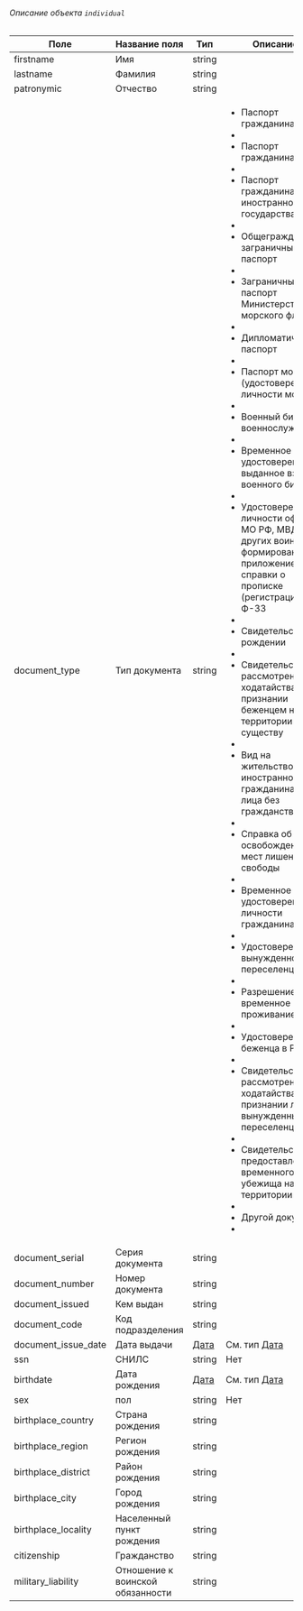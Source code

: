 
###### <a id="individual-object"></a>Описание объекта `individual`

|Поле|Название поля|Тип|Описание|
|---|---|---|---|
|firstname|Имя|string||
|lastname|Фамилия|string||
|patronymic|Отчество|string||
|document_type|Тип документа|string|<ul><li>Паспорт гражданина РФ</li><li></li><li>Паспорт гражданина СССР</li><li></li><li>Паспорт гражданина иностранного государства</li><li></li><li>Общегражданский заграничный паспорт</li><li></li><li>Заграничный паспорт Министерства морского флота</li><li></li><li>Дипломатический паспорт</li><li></li><li>Паспорт моряка (удостоверение личности моряка)</li><li></li><li>Военный билет военнослужащего</li><li></li><li>Временное удостоверение, выданное взамен военного билета</li><li></li><li>Удостоверение личности офицера МО РФ, МВД РФ и других воинских формирований с приложением справки о прописке (регистрации) Ф-33</li><li></li><li>Свидетельство о рождении</li><li></li><li>Свидетельство о рассмотрении ходатайства о признании беженцем на территории РФ по существу</li><li></li><li>Вид на жительство иностранного гражданина или лица без гражданства</li><li></li><li>Справка об освобождении из мест лишения свободы</li><li></li><li>Временное удостоверение личности гражданина РФ</li><li></li><li>Удостоверение вынужденного переселенца</li><li></li><li>Разрешение на временное проживание в РФ</li><li></li><li>Удостоверение беженца в РФ</li><li></li><li>Свидетельство о рассмотрении ходатайства о признании лица вынужденным переселенцем</li><li></li><li>Свидетельство о предоставлении временного убежища на территории РФ</li><li></li><li>Другой документ</li><li></li></ul>|
|document_serial|Серия документа|string||
|document_number|Номер документа|string||
|document_issued|Кем выдан|string||
|document_code|Код подразделения|string||
|document_issue_date|Дата выдачи|[Дата](#type-date)|См. тип [Дата](#type-date)|
|ssn|СНИЛС|string|Нет||
|birthdate|Дата рождения|[Дата](#type-date)|См. тип [Дата](#type-date)|
|sex|пол|string|Нет||
|birthplace_country|Страна рождения|string|
|birthplace_region|Регион рождения|string|
|birthplace_district|Район рождения|string|
|birthplace_city|Город рождения|string|
|birthplace_locality|Населенный пункт рождения|string|
|citizenship|Гражданство|string|
|military_liability|Отношение к воинской обязанности|string|

